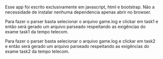 Esse app foi escrito exclusivamente em javascript, html e bootstrap.
Não a necessidade de instalar nenhuma dependencia apenas abrir no browser.

Para fazer o parser basta selecionar o arquivo game.log e clickar em task1
 e então será gerado um arquivo parseado respeitando as exigências do exame task1 da tempo telecom.

 Para fazer o parser basta selecionar o arquivo game.log e clickar em task2
 e então será gerado um arquivo parseado respeitando as exigências do exame task2 da
 tempo telecom.
